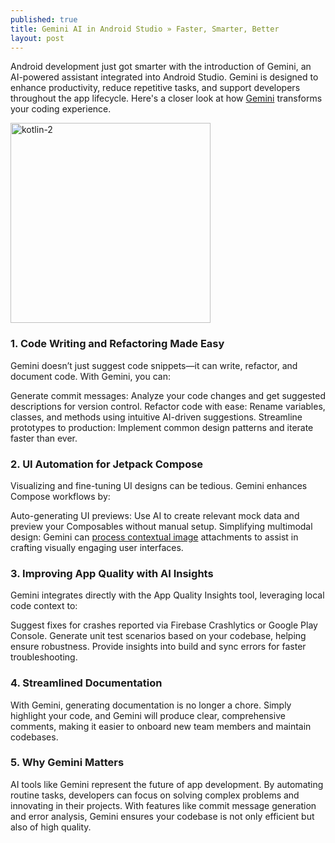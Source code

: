 ```yaml
---
published: true
title: Gemini AI in Android Studio » Faster, Smarter, Better
layout: post
---
```


Android development just got smarter with the introduction of Gemini, an AI-powered assistant integrated into Android Studio. Gemini is designed to enhance productivity, reduce repetitive tasks, and support developers throughout the app lifecycle. Here's a closer look at how [Gemini] transforms your coding experience.

<img src="http://maikotrindade.github.io/public/img/gemini-android.gif" width="320" height="320" alt="kotlin-2"/> 

### 1. Code Writing and Refactoring Made Easy
Gemini doesn’t just suggest code snippets—it can write, refactor, and document code. With Gemini, you can:

Generate commit messages: Analyze your code changes and get suggested descriptions for version control.
Refactor code with ease: Rename variables, classes, and methods using intuitive AI-driven suggestions.
Streamline prototypes to production: Implement common design patterns and iterate faster than ever.

### 2. UI Automation for Jetpack Compose
Visualizing and fine-tuning UI designs can be tedious. Gemini enhances Compose workflows by:

Auto-generating UI previews: Use AI to create relevant mock data and preview your Composables without manual setup.
Simplifying multimodal design: Gemini can [process contextual image] attachments to assist in crafting visually engaging user interfaces.

### 3. Improving App Quality with AI Insights
Gemini integrates directly with the App Quality Insights tool, leveraging local code context to:

Suggest fixes for crashes reported via Firebase Crashlytics or Google Play Console.
Generate unit test scenarios based on your codebase, helping ensure robustness.
Provide insights into build and sync errors for faster troubleshooting.

### 4. Streamlined Documentation
With Gemini, generating documentation is no longer a chore. Simply highlight your code, and Gemini will produce clear, comprehensive comments, making it easier to onboard new team members and maintain codebases.

### 5. Why Gemini Matters
AI tools like Gemini represent the future of app development. By automating routine tasks, developers can focus on solving complex problems and innovating in their projects. With features like commit message generation and error analysis, Gemini ensures your codebase is not only efficient but also of high quality.

[Gemini]: https://gemini.google.com/app
[process contextual image]: https://medium.com/@monpraon/google-gemini-advanced-6e65b96a75c8